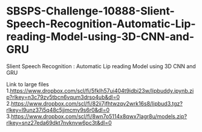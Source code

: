 # SBSPS-Challenge-10888-Slient-Speech-Recognition-Automatic-Lip-reading-Model-using-3D-CNN-and-GRU
Slient Speech Recognition : Automatic Lip reading Model using 3D CNN and GRU

Link to large files
1.https://www.dropbox.com/scl/fi/5fklh57ui404t9idbi23w/lipbuddy.ipynb.zip?rlkey=n3c79zv5tbcn6vqum3drso4ub&dl=0
2.https://www.dropbox.com/scl/fi/82ii7jfhtwzqv2wrk16s8/lipbud3.tgz?rlkey=l9unz37i5q48c5jjmcmy9s6r0&dl=0
3.https://www.dropbox.com/scl/fi/8wn7o5114x8qwx7lagr8u/models.zip?rlkey=snz27eda69dkt7nvknvw6pc3t&dl=0
